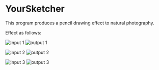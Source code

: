 # YourSketcher
This program produces a pencil drawing effect to natural photography.

Effect as follows:



![input 1](https://github.com/WeilanTao/YourSketcher/blob/main/resource/sample.PNG)
![output 1](https://github.com/WeilanTao/YourSketcher/blob/main/resource/sample_output.PNG)


![input 2](https://github.com/WeilanTao/YourSketcher/blob/main/resource/xjj.png)
![output 2](https://github.com/WeilanTao/YourSketcher/blob/main/resource/xjj_output.PNG)

![input 3](https://github.com/WeilanTao/YourSketcher/blob/main/resource/raider.png)
![output 3](https://github.com/WeilanTao/YourSketcher/blob/main/resource/raider_output.PNG)
